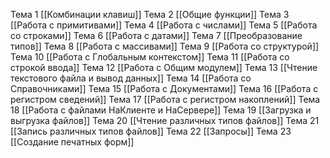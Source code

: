   Тема 1 [[Комбинации клавиш]]
  Тема 2 [[Общие функции]]
  Тема 3 [[Работа с примитивами]]
  Тема 4 [[Работа с числами]]
  Тема 5 [[Работа со строками]]
  Тема 6 [[Работа с датами]]
  Тема 7 [[Преобразование типов]]
  Тема 8 [[Работа с массивами]]
  Тема 9 [[Работа со структурой]]
Тема 10 [[Работа с Глобальным контекстом]]
Тема 11 [[Работа со строкой ввода]]
Тема 12 [[Работа с Общим модулем]]
Тема 13 [[Чтение текстового файла и вывод данных]]
Тема 14 [[Работа со Справочниками]]
Тема 15 [[Работа с Документами]]
Тема 16 [[Работа с регистром сведений]]
Тема 17 [[Работа с регистром накоплений]]
Тема 18 [[Работа с файлами НаКлиенте и НаСервере]]
Тема 19 [[Загрузка и выгрузка файлов]]
Тема 20 [[Чтение различных типов файлов]]
Тема 21 [[Запись различных типов файлов]]
Тема 22 [[Запросы]] 
Тема 23 [[Создание печатных форм]]

